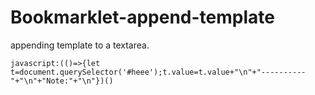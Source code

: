 # Bookmarklet-append-template

appending template to a textarea.

```javascript:(()=>{let t=document.querySelector('#heee');t.value=t.value+"\n"+"----------"+"\n"+"Note:"+"\n"})()```
